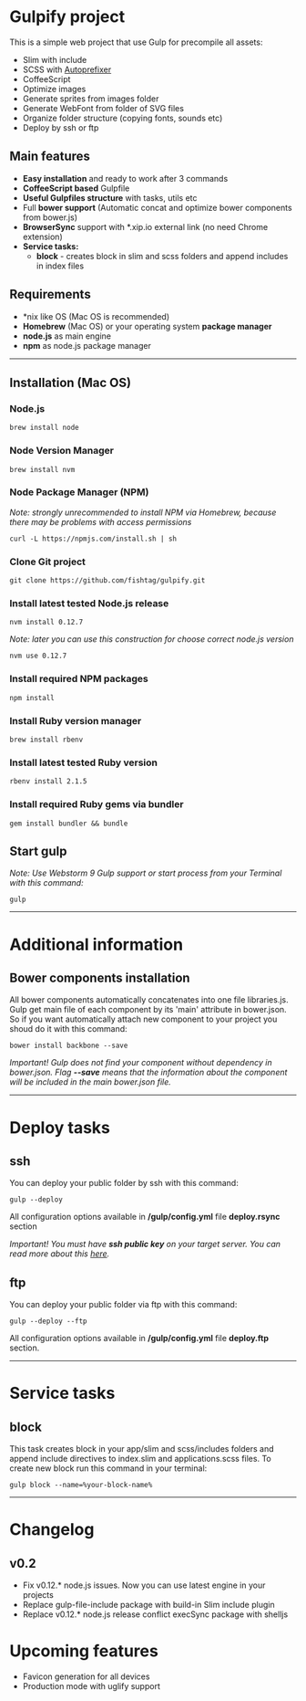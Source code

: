 Gulpify project
=======
This is a simple web project that use Gulp for precompile all assets:

- Slim with include
- SCSS with [Autoprefixer](https://github.com/postcss/autoprefixer-core)
- CoffeeScript
- Optimize images
- Generate sprites from images folder
- Generate WebFont from folder of SVG files
- Organize folder structure (copying fonts, sounds etc)
- Deploy by ssh or ftp

## Main features

- **Easy installation** and ready to work after 3 commands
- **CoffeeScript based** Gulpfile 
- **Useful Gulpfiles structure** with tasks, utils etc
- Full **bower support** (Automatic concat and optimize bower components from bower.js)
- **BrowserSync** support with *.xip.io external link (no need Chrome extension)
- **Service tasks:**
  - **block** - creates block in slim and scss folders and append includes in index files
 
## Requirements
- *nix like OS (Mac OS is recommended)
- **Homebrew** (Mac OS) or your operating system **package manager**
- **node.js** as main engine
- **npm** as node.js package manager

----

## Installation (Mac OS)
### Node.js
`brew install node`

### Node Version Manager
`brew install nvm`

### Node Package Manager (NPM)
*Note: strongly unrecommended to install NPM via Homebrew, because there may be problems with access permissions*

`curl -L https://npmjs.com/install.sh | sh`
### Clone Git project
`git clone https://github.com/fishtag/gulpify.git`

### Install latest tested Node.js release
`nvm install 0.12.7`

*Note: later you can use this construction for choose correct node.js version*

`nvm use 0.12.7`

### Install required NPM packages
`npm install`

### Install Ruby version manager
`brew install rbenv`

### Install latest tested Ruby version
`rbenv install 2.1.5`

### Install required Ruby gems via bundler
`gem install bundler && bundle`

## Start gulp
*Note: Use Webstorm 9 Gulp support or start process from your Terminal with this command:*

`gulp`

----
# Additional information
## Bower components installation
All bower components automatically concatenates into one file libraries.js. Gulp get main file of each component by its 'main' attribute in bower.json. So if you want automatically attach new component to your project you shoud do it with this command:

`bower install backbone --save`

*Important! Gulp does not find your component without dependency in bower.json. Flag **--save** means that the information about the component will be included in the main bower.json file.*

----

# Deploy tasks
## ssh
You can deploy your public folder by ssh with this command:

`gulp --deploy`

All configuration options available in **/gulp/config.yml** file **deploy.rsync** section

*Important! You must have **ssh public key** on your target server. You can read more about this [here](https://www.digitalocean.com/community/tutorials/how-to-set-up-ssh-keys--2).*

## ftp
You can deploy your public folder via ftp with this command:

`gulp --deploy --ftp`

All configuration options available in **/gulp/config.yml** file **deploy.ftp** section.

----

# Service tasks
## block
This task creates block in your app/slim and scss/includes folders and append include directives to index.slim and applications.scss files. To create new block run this command in your terminal:

`gulp block --name=%your-block-name%`

----

# Changelog

## v0.2
- Fix v0.12.* node.js issues. Now you can use latest engine in your projects
- Replace gulp-file-include package with build-in Slim include plugin
- Replace v0.12.* node.js release conflict execSync package with shelljs

# Upcoming features

- Favicon generation for all devices
- Production mode with uglify support
